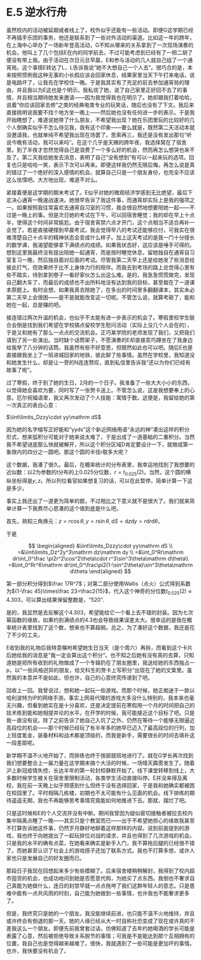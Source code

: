 # E.5 逆水行舟

虽然校内的活动被延期或者线上了，校外似乎还能有一些活动。即便G这学期已经不再插手乐团的事务，他还是联系到了一些对外活动的渠道。比如这一年的跨年，在上海中心举办了一场新年登高活动，G不知从哪来的关系拿到了一次现场演奏的机会。他叫上了几个包括E在内的同学前去，不过可能考虑到已经有了一把二胡了便没有带上我。由于活动在次日元旦早晨，E和参与活动的几人就自己组了一个通宵局。这个事情E转达了L，L告诉我说“她不大想自己一个人去”。很巧合的是，本来按照惯例我这种无事的小长假应该会回家休息，结果家里当天下午打来电话，说是电路坏了，让我先在学校住一晚。于是我其实有了充足的前去参加通宵局的理由，并且我以为E这也是个明示。我私信了她，说了自己家里正好回不去了的事情，并且相当期待她发来邀请——因为我觉得我也在明示了。她却跟我打着哈哈，说着“你应该回家去修”之类的经典电类专业的玩笑话，随后也没有了下文。我后来直接挑明说我要不找个地方坐一晚上——然后她也没有任何进一步的表示。于是我开始瞎想了，难道说她带了什么朋友，不希望我出现？她在乐团里玩的比较好的几个人倒确实似乎不怎么待见我，我有这个印象——要么就是，既然第二天活动本就没邀请我，也就单纯不希望我出现在场罢了。思索再三，我还是没有发出那句“听说今晚有活动，我可以来吗”。在这个几乎是天赐的跨年夜，我选择窝在了宿舍里。到了半夜才忽然觉得自己是浪费了一个多么好的机会，然而再怎么想哭也来不及了。第二天我给她发去消息，表明了自己“没有想到”有可以一起来玩的选项。回复也只是哈哈一笑，表示下次可以再来。即便这样我仍然无限后悔，再怎么说是真的错过了一个绝好的深入感情的机会。就算自己只是一个朋友身份，也完全不应该这么怯懦吧。大方地出现，难道不对么。

紧接着便是这学期的期末考试了。E似乎对她的微观经济学感到无比绝望，最后下定决心通宵一晚速战速决。她很早告诉了我这件事，而通宵却实际上是我的强项之一。如果按照我往常喜欢去通宵自习室的习惯，我会很自然地想要陪她一起——不过是一晚上的事。但是次日她的考试在下午，可以回宿舍睡觉；我的却在早上十点半，使得这个时间非常尴尬。由于宿舍宵禁六点才开门，这个点相当不适合再补一会觉了。若是直接硬撑到早晨考试，我会觉得早八的考试还能够应付，可我实在很难清楚自己十点半的精神状态会变成什么样子。加上这天考试的是我一门十分擅长的数学课，我渴望能够拿下满绩点的成绩。如果我状态好，这应该是唾手可得的。想到这里我最终没有提出陪她一起通宵，而是按时睡觉休息，留她独自在通宵自习室复习一晚，然后独自面对后面的考试。尽管我第二天早上还是给她发了些消息给彼此打气，但效果终于比不上身体力行的陪伴。而我去到考场的路上总觉得心里有些不踏实，待到拿到卷子一看好家伙怎么出这么难。是的，我急急慌慌做完，发现自己翻大车了，而最后的成绩也不出所料地没有达到我的目标，甚至栽在了一道课本原题上。有时会想，如果我真去陪她了，在多出的时间里多翻翻课本，其实未必第二天早上会很困——是不是就能改变这一切呢。不管怎么说，就算考砸了，能和她在一起，总是赚的吧。

接连错过两次升温的机会，也似乎不太能有进一步表示的机会了。寒假里校学生联合会倒是找到我们希望在学校搞点留校学生慰问活动（实际上没几个人会在的），于是又和她有了那么一点点的交流机会。正巧某学院的老师发现了我们，又把我们请到了另一处演出。当时缺个话筒架子，不愿演奏的E却直接乖巧蹲坐在了我身边给我举了八分钟的话筒。我虽然有些不好意思，但既然如此也可以吧。随后E也是直接跟我坐上了一班进城回家的地铁，彼此聊了些事情。虽然在学校里，我知道没和她发生什么，却是让一旁的N连连赞叹，直到私信里告诉我“还以为你们已经有故事了呢”。

过了寒假，终于到了她的生日，2月的一个日子。我准备了一些大大小小的东西，以觉得她会喜欢为要，同时写了一张贺卡送上。不管怎么说，这是我想要奉上的心意。厄尔祝福语里，我又再次发动了个人技能：寓情于数。这便是，我留给她的第一次真正的表白心意：

$\iint\limits_Dzzy\cdot yy\mathrm dS$

因为她的名字缩写正好能和“yyds”这个新近网络用语“永远的神”凑出这样的积分形式，想来弧积分可能对于她来说太难了，于是出成了一道基础的二重积分。当然我不希望谜底那么快就被解开，所以这个积分区域D肯定要设计一下，就做成第一象限内的四分之一圆吧。那这个圆的半径$r$取多大呢？

这个数据，我凑了很久。最后，在概率统计的分布表里，我幸运地找到了我想要的近似数：以2为参数的t分布的上0.025分位数，$r=t_{0.025}(2)$。当然，这个圆的横纵坐标得是$y,z$。所以列位看官如果想复习的话，可以在此暂停，简单计算一下这是多少。

事实上我还出了一道更为简单的题，不过相比之下意义就不是很大了。我们就来简单计算一下我费尽心思凑的这个值到底是什么吧。

首先，熟知三角换元：$z=r\cos\theta,y=r\sin\theta, \mathrm dS=\mathrm dz\mathrm dy=r\mathrm dr\mathrm d\theta$，

于是

$$
\begin{aligned}
&\iint\limits_Dzzy\cdot yy\mathrm dS \\
=&\iint\limits_Dz^2y^3\mathrm dz\mathrm dy \\
=&\int_0^Rr\mathrm dr\int_0^\frac \pi2r^2\cos^2\theta\cdot r^3\sin^3\theta\mathrm d\theta\\
=&\int_0^Rr^6\mathrm dr\int_0^\frac\pi2(1-\sin^2\theta)\sin^3\theta\mathrm d\theta
\end{aligned}
$$

第一部分积分得到$\frac 17R^7$；对第二部分使用Wallis（点火）公式得到系数为$(1-\frac 45)\times\frac 23=\frac2{15}$，代入这个神奇的分位数$t_{0.025}(2)\approx4.303$，可以算出结果保留整数是，“520”.

是的，我显然是去反解这个4.303，希望能给它一个看上去不错的封装。因为七次幂函数的缘故，如果约到满绩点的4.3也会导致结果误差太大。很幸运的是我在概率统计表里找到了这个数，想来也不算超纲。总之，为了凑好这个数据，我还是花了不少的工夫。

E收到我的礼物后我特意嘱咐希望她生日当天（是个周六）再拆，而看到这个卡片后她给我的消息是“我一定会算出这个积分“。也不知之后她有没有真的去算，只知道她是把所有收到的礼物做成了一个专辑扔在了朋友圈里，我送给她的东西独占一p，以”一些风格迥异的朋友，给文科生的贺卡上写积分“出现在了她的文案里。虽然我的本意并不是如此，但也许，自己的心意终究传递到了吧。

回收上一回。我曾说过，想和她一起玩一些游戏。而那个时候，她正痴迷于一款以哈利波特为IP的网络手游。事实上网易代理的游戏大多没什么特别的，我本来也毫无兴趣，但看到她实在是十分喜欢，还是决定提前在寒假用一个月的时间把自己的技术练到能和她相提并论的水平。在开学的时候，我可能接近这个目标了吧。只是我一直没有说，除了之前告诉了她自己入坑了之外，仍然在等待一个能够无限逼近高段位的机会——那个时候已经玩了有半年多的她早已迈入了最高段位的行列，加上轻度氪金，装备材料和战术都是顶级的，而我是新手，需要很长的时间去填补这一段差距呢。

新学期不温不火地开始了，而排练也终于按部就班地进行了。就在G学长再次找到我们想要整合上一届力量在这学期末搞个大活的时候，一场晴天霹雳发生了。随着沪上新冠疫情失控，长达半年的第一轮封校静默开始了。线下课堂转移到线上，大多数时候学生被关在宿舍里限制活动，各类学生活动直接叫停。E并没来得及离校，我在前一天晚上似乎预感到什么但终于没有选择回家，于是我和她确实都被困在校园里了。平时相隔几栋楼，初期也不太可能有什么见面的机会。线下排练的期待遥遥无期，我也不再能够思考事情究竟能如何地推进下去。那就，摆烂了吧。

只是这时候和E的个人交流并没有中断。期间我曾因为疑似密切接触者被拉去校内集中隔离点睡了一晚——其实只是个教室而已——出于不希望她担心的缘故我甚至不打算告诉她这件事，仍然岁月静好地聊着这样那样的内容。说到前面提到的游戏，我也终于向她提出了一起玩排位对战的请求，并且也得到了几次游戏的机会。只是我的水平的确有点菜，在她看来确实是新手入门，我不算拖后腿的已经很不错了。而她甚至认识了社会上的游戏搭子还加了联系方式。我也不打算多想，或许人家也只是发展自己的好友圈而已。

那段日子我现在回想起来多少有些模糊了。后来宿舍楼稍稍解封，我得到了校内超市囤货的机会，也成功地问到她是否愿意代购，为她买了点东西。我倒也不奢求自己真能为她做什么，连日的封禁早就一点点拖垮了我们这群年轻人的意志。只是患难中能有一点共风雨的时刻，自己能为她做到一些事情，也许我也不能奢求更多了。

但是，我终究只是她的一个朋友。我没能继续前进，也只能不温不火地维持，并且或许终会有倒退的那一天。她的人缘已经从大一时自称社恐变成了现在或许真的不差我这么一个朋友。即便先前我曾套过话，仿佛知道了去年约她喝酒的学长可能是表露了心意，然后被拒绝导致关系脱节的事情；可我是不是能达到那个互相拥有的位置，我自己也是觉得越来越难了。很快，我就遇到了一些可能是更加坏的事情。也许，我快要没有机会了。


